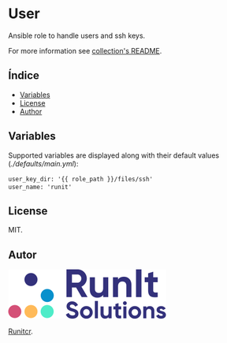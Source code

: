 # User

Ansible role to handle users and ssh keys.

For more information see [collection's README](../../README.md).

## Índice

- [Variables](#variables)
- [License](#license)
- [Author](#author)

## Variables

Supported variables are displayed along with
their default values (*./defaults/main.yml*):

```
user_key_dir: '{{ role_path }}/files/ssh'
user_name: 'runit'
```

## License

MIT.

## Autor

![Runitcr](../../img/author.png)

[Runitcr](https://runitcr.com).